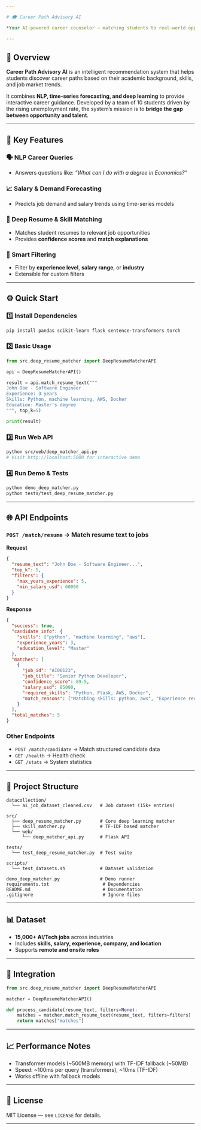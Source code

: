 ```yaml
---

# 🎓 Career Path Advisory AI

*Your AI-powered career counselor — matching students to real-world opportunities.*

---
```


## 📌 Overview

**Career Path Advisory AI** is an intelligent recommendation system that helps students discover career paths based on their academic background, skills, and job market trends.

It combines **NLP, time-series forecasting, and deep learning** to provide interactive career guidance.
Developed by a team of 10 students driven by the rising unemployment rate, the system’s mission is to **bridge the gap between opportunity and talent**.

---

## 🚀 Key Features

### 🗣️ NLP Career Queries

* Answers questions like: *“What can I do with a degree in Economics?”*

### 📈 Salary & Demand Forecasting

* Predicts job demand and salary trends using time-series models

### 🤖 Deep Resume & Skill Matching

* Matches student resumes to relevant job opportunities
* Provides **confidence scores** and **match explanations**

### 🎯 Smart Filtering

* Filter by **experience level**, **salary range**, or **industry**
* Extensible for custom filters

---

## ⚙️ Quick Start

### 1️⃣ Install Dependencies

```bash
pip install pandas scikit-learn flask sentence-transformers torch
```

### 2️⃣ Basic Usage

```python
from src.deep_resume_matcher import DeepResumeMatcherAPI

api = DeepResumeMatcherAPI()

result = api.match_resume_text("""
John Doe - Software Engineer
Experience: 3 years
Skills: Python, machine learning, AWS, Docker
Education: Master's degree
""", top_k=5)

print(result)
```

### 3️⃣ Run Web API

```bash
python src/web/deep_matcher_api.py
# Visit http://localhost:5000 for interactive demo
```

### 4️⃣ Run Demo & Tests

```bash
python demo_deep_matcher.py
python tests/test_deep_resume_matcher.py
```

---

## 🌐 API Endpoints

### `POST /match/resume` → Match resume text to jobs

**Request**

```json
{
  "resume_text": "John Doe - Software Engineer...",
  "top_k": 5,
  "filters": {
    "max_years_experience": 5,
    "min_salary_usd": 60000
  }
}
```

**Response**

```json
{
  "success": true,
  "candidate_info": {
    "skills": ["python", "machine learning", "aws"],
    "experience_years": 3,
    "education_level": "Master"
  },
  "matches": [
    {
      "job_id": "AI00123",
      "job_title": "Senior Python Developer",
      "confidence_score": 89.5,
      "salary_usd": 85000,
      "required_skills": "Python, Flask, AWS, Docker",
      "match_reasons": ["Matching skills: python, aws", "Experience requirement met"]
    }
  ],
  "total_matches": 5
}
```

### Other Endpoints

* `POST /match/candidate` → Match structured candidate data
* `GET /health` → Health check
* `GET /stats` → System statistics

---

## 📂 Project Structure

```
datacollection/
  └── ai_job_dataset_cleaned.csv   # Job dataset (15k+ entries)

src/
  ├── deep_resume_matcher.py       # Core deep learning matcher
  ├── skill_matcher.py             # TF-IDF based matcher
  └── web/
      └── deep_matcher_api.py      # Flask API

tests/
  └── test_deep_resume_matcher.py  # Test suite

scripts/
  └── test_datasets.sh             # Dataset validation

demo_deep_matcher.py               # Demo runner
requirements.txt                    # Dependencies
README.md                           # Documentation
.gitignore                          # Ignore files
```

---

## 📊 Dataset

* **15,000+ AI/Tech jobs** across industries
* Includes **skills, salary, experience, company, and location**
* Supports **remote and onsite roles**

---

## 🔧 Integration

```python
from src.deep_resume_matcher import DeepResumeMatcherAPI

matcher = DeepResumeMatcherAPI()

def process_candidate(resume_text, filters=None):
    matches = matcher.match_resume_text(resume_text, filters=filters)
    return matches["matches"]
```

---

## 📈 Performance Notes

* Transformer models (\~500MB memory) with TF-IDF fallback (\~50MB)
* Speed: \~100ms per query (transformers), \~10ms (TF-IDF)
* Works offline with fallback models

---

## 📜 License

MIT License — see `LICENSE` for details.

---


